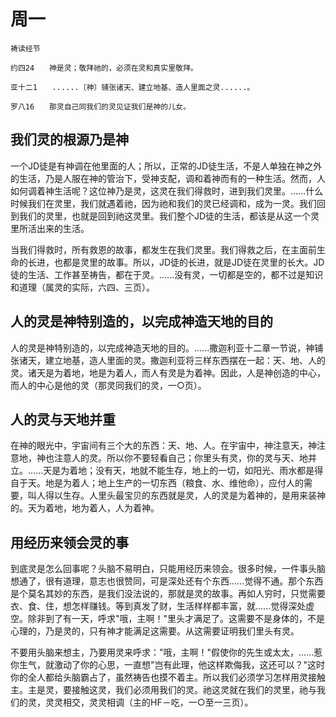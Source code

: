 # 周一


```
祷读经节

约四24　　神是灵；敬拜祂的，必须在灵和真实里敬拜。

亚十二1　　......〔神〕铺张诸天、建立地基、造人里面之灵......。

罗八16　　那灵自己同我们的灵见证我们是神的儿女。
```

## 我们灵的根源乃是神

一个JD徒是有神调在他里面的人；所以，正常的JD徒生活，不是人单独在神之外的生活，乃是人服在神的管治下，受神支配，调和着神而有的一种生活。然而，人如何调着神生活呢？这位神乃是灵，这灵在我们得救时，进到我们灵里。......什么时候我们在灵里，我们就遇着祂，因为祂和我们的灵已经调和，成为一灵。我们回到我们的灵里，也就是回到祂这灵里。我们整个JD徒的生活，都该是从这一个灵里所活出来的生活。

当我们得救时，所有救恩的故事，都发生在我们灵里。我们得救之后，在主面前生命的长进，也都是灵里的故事。所以，JD徒的长进，就是JD徒在灵里的长大。JD徒的生活、工作甚至祷告，都在于灵。......没有灵，一切都是空的，都不过是知识和道理（属灵的实际，六四、三页）。

## 人的灵是神特别造的，以完成神造天地的目的

人的灵是神特别造的，以完成神造天地的目的。......撒迦利亚十二章一节说，神铺张诸天，建立地基，造人里面的灵。撒迦利亚将三样东西摆在一起：天、地、人的灵。诸天是为着地，地是为着人，而人有灵是为着神。因此，人是神创造的中心，而人的中心是他的灵（那灵同我们的灵，一○页）。

## 人的灵与天地并重

在神的眼光中，宇宙间有三个大的东西：天、地、人。在宇宙中，神注意天，神注意地，神也注意人的灵。所以你不要轻看自己；你里头有灵，你的灵与天、地并立。......天是为着地；没有天，地就不能生存，地上的一切，如阳光、雨水都是得自于天。地是为着人；地上生产的一切东西（粮食、水、维他命），应付人的需要，叫人得以生存。人里头最宝贝的东西就是灵，人的灵是为着神的，是用来装神的。天为着地，地为着人，人为着神。

## 用经历来领会灵的事

到底灵是怎么回事呢？头脑不易明白，只能用经历来领会。很多时候，一件事头脑想通了，很有道理，意志也很赞同，可是深处还有个东西......觉得不通。那个东西是个莫名其妙的东西，是我们没法说的，那就是灵的故事。再如人穷时，只觉需要衣、食、住，想怎样赚钱。等到真发了财，生活样样都丰富，就......觉得深处虚空。除非到了有一天，呼求"哦，主啊！"里头才满足了。这需要不是身体的，不是心理的，乃是灵的，只有神才能满足这需要。从这需要证明我们里头有灵。

不要用头脑来想主，乃要用灵来呼求："哦，主啊！"假使你的先生或太太，......惹你生气，就激动了你的心思，一直想"岂有此理，他这样欺侮我，这还可以？"这时你的全人都给头脑霸占了，虽然祷告也摸不着主。所以我们必须学习怎样用灵接触主。主是灵，要接触这灵，我们必须用我们的灵。祂这灵就在我们的灵里，祂与我们的灵，灵灵相交，灵灵相调（主的HF－吃，一○至一三页）。

